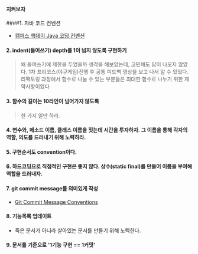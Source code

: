 #### 지켜보자
####1. 자바 코드 컨벤션
- [캠퍼스 핵데이 Java 코딩 컨벤션](https://naver.github.io/hackday-conventions-java/)

#### 2. indent(들여쓰기) depth를 1이 넘지 않도록 구현하기
> 왜 들여쓰기에 제한을 두었을까 생각을 해보았는데, 고민해도 답이 나오지 않았다.
1차 프리코스(야구게임)진행 후 공통 피드백 영상을 보고 나서 알 수 있었다.
리팩토링 과정에서 함수로 나눌 수 있는 부분들은 최대한 함수로 나누기 위한 제약사항이었다

#### 3. 함수의 길이는 10라인이 넘어가지 않도록 
> 한 가지 일만 하라.

#### 4. 변수와, 메소드 이름, 클래스 이름을 짓는데 시간을 투자하자. 그 이름을 통해 각자의 역할, 의도를 드러내기 위해 노력하라.
#### 5. 구현순서도 convention이다.
#### 6. 하드코딩으로 직접적인 구현은 좋지 않다. 상수(static final)를 만들어 이름을 부여해 역할을 드러내자.
#### 7. git commit message를 의미있게 작성
- [Git Commit Message Conventions](https://docs.google.com/document/d/1QrDFcIiPjSLDn3EL15IJygNPiHORgU1_OOAqWjiDU5Y/edit) 
#### 8. 기능목록 업데이트
- 죽은 문서가 아니라 살아있는 문서를 만들기 위해 노력한다.
#### 9. 문서를 기준으로 '1기능 구현 == 1커밋'

